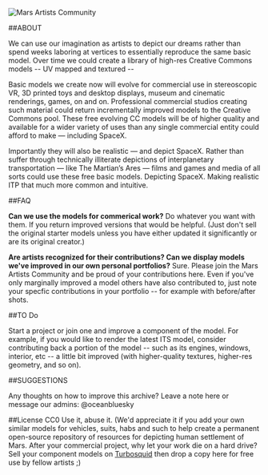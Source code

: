 ![Mars Artists Community](https://cloud.githubusercontent.com/assets/9756546/11696333/baf22850-9e81-11e5-8bfb-c9a452885ef3.png)


##ABOUT

We can use our imagination as artists to depict our dreams rather than spend weeks laboring at vertices to essentially reproduce the same basic model. Over time we could create a library of high-res Creative Commons models -- UV mapped and textured -- 

Basic models we create now will evolve for commercial use in stereoscopic VR, 3D printed toys and desktop displays, museum and cinematic renderings, games, on and on. Professional commercial studios creating such material could return incrementally improved models to the Creative Commons pool. These free evolving CC models will be of higher quality and available for a wider variety of uses than any single commercial entity could afford to make — including SpaceX.

Importantly they will also be realistic — and depict SpaceX. Rather than suffer through technically illiterate depictions of interplanetary transportation — like The Martian’s Ares — films and games and media of all sorts could use these free basic models. Depicting SpaceX. Making realistic ITP that much more common and intuitive. 

##FAQ

**Can we use the models for commerical work?**
Do whatever you want with them. If you return improved versions that would be helpful. (Just don't sell the original starter models unless you have either updated it significantly or are its original creator.)

**Are artists recognized for their contributions? Can we display models we've improved in our own personal portfolios?**
Sure. Please join the Mars Artists Community and be proud of your contributions here. Even if you've only marginally improved a model others have also contributed to, just note your specfic contributions in your portfolio -- for example with before/after shots.

##TO Do

Start a project or join one and improve a component of the model. For example, if you would like to render the latest ITS model, consider contributing back a portion of the model -- such as its engines, windows, interior, etc -- a little bit improved (with higher-quality textures, higher-res geometry, and so on). 


##SUGGESTIONS

Any thoughts on how to improve this archive? Leave a note here or message our admins:
@oceanbluesky 


##License
CC0 Use it, abuse it. (We'd appreciate it if you add your own similar models for vehicles, suits, habs and such to help create a permanent open-source repository of resources for depicting human settlement of Mars. After your commercial project, why let your work die on a hard drive? Sell your component models on [Turbosquid](http://turbosquid.com) then drop a copy here for free use by fellow artists ;)
